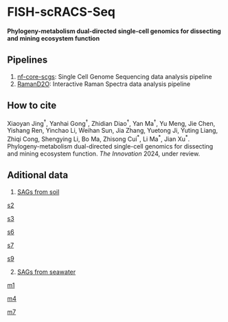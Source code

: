 # FISH-scRACS-Seq

**Phylogeny-metabolism dual-directed single-cell genomics for dissecting and mining ecosystem function**

## Pipelines
1. [nf-core-scgs](https://github.com/gongyh/nf-core-scgs): Single Cell Genome Sequencing data analysis pipeline
2. [RamanD2O](https://github.com/gongyh/RamanD2O): Interactive Raman Spectra data analysis pipeline

## How to cite
Xiaoyan Jing<sup>†</sup>, Yanhai Gong<sup>†</sup>, Zhidian Diao<sup>†</sup>, Yan Ma<sup>†</sup>, Yu Meng, Jie Chen, Yishang Ren, Yinchao Li, Weihan Sun, Jia Zhang, Yuetong Ji, Yuting Liang, Zhiqi Cong, Shengying Li, Bo Ma, Zhisong Cui<sup>\*</sup>, Li Ma<sup>\*</sup>, Jian Xu<sup>\*</sup>. Phylogeny-metabolism dual-directed single-cell genomics for dissecting and mining ecosystem function. *The Innovation* 2024, under review.

## Aditional data
1. [SAGs from soil](SAGs/soil/)

[s2](SAGs/soil/s2_Moraxella.fasta.gz)

[s3](SAGs/soil/s3_Moraxella.fasta.gz)

[s6](SAGs/soil/s6_Acinetobacter.fasta.gz)

[s7](SAGs/soil/s7_Moraxella.fasta.gz)

[s9](SAGs/soil/s9_Moraxella.fasta.gz)

2. [SAGs from seawater](SAGs/marine/)

[m1](SAGs/marine/m1_Pseudoalteromonas.fasta.gz)

[m4](SAGs/marine/m4_Pseudoalteromonas.fasta.gz)

[m7](SAGs/marine/m7_Pseudoalteromonas.fasta.gz)

